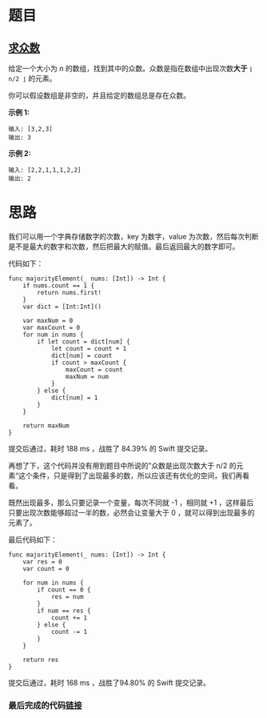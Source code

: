 # 题目

## [求众数](https://leetcode-cn.com/problems/majority-element/)

给定一个大小为 *n* 的数组，找到其中的众数。众数是指在数组中出现次数**大于** `⌊ n/2 ⌋` 的元素。

你可以假设数组是非空的，并且给定的数组总是存在众数。

**示例 1:**

```
输入: [3,2,3]
输出: 3
```

**示例 2:**

```
输入: [2,2,1,1,1,2,2]
输出: 2
```

# 思路

我们可以用一个字典存储数字的次数，key 为数字，value 为次数，然后每次判断是不是最大的数字和次数，然后把最大的赋值。最后返回最大的数字即可。

代码如下：

    func majorityElement(_ nums: [Int]) -> Int {
        if nums.count == 1 {
            return nums.first!
        }
        var dict = [Int:Int]()
    
        var maxNum = 0
        var maxCount = 0
        for num in nums {
            if let count = dict[num] {
                let count = count + 1
                dict[num] = count
                if count > maxCount {
                    maxCount = count
                    maxNum = num
                }
            } else {
                dict[num] = 1
            }
        }
    
        return maxNum
    }
提交后通过，耗时 188 ms ，战胜了 84.39% 的 Swift 提交记录。

再想了下，这个代码并没有用到题目中所说的”众数是出现次数大于 n/2 的元素“这个条件，只是得到了出现最多的数，所以应该还有优化的空间，我们再看看。

既然出现最多，那么只要记录一个变量，每次不同就 -1 ，相同就 +1 ，这样最后只要出现次数能够超过一半的数，必然会让变量大于 0 ，就可以得到出现最多的元素了。

最后代码如下：

```
func majorityElement(_ nums: [Int]) -> Int {
    var res = 0
    var count = 0
    
    for num in nums {
        if count == 0 {
            res = num
        }
        if num == res {
            count += 1
        } else {
            count -= 1
        }
    }
    
    return res
}
```

提交后通过，耗时 168 ms ，战胜了94.80% 的 Swift 提交记录。

### 最后完成的代码[链接](https://github.com/pepsikirk/LeetCode/blob/master/Algorithm/169.MajorityElement/169.code.swift)




